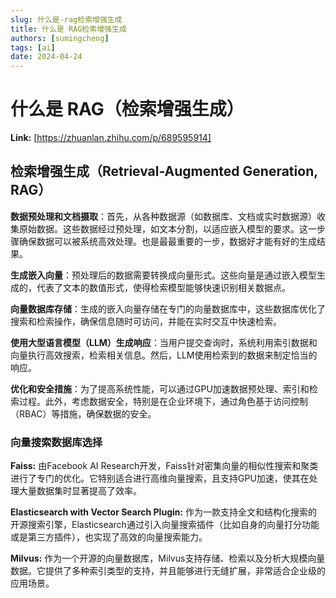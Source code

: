 ```yaml
---
slug: 什么是-rag检索增强生成
title: 什么是 RAG检索增强生成
authors: [sumingcheng]
tags: [ai]
date: 2024-04-24
---
```


# 什么是 RAG（检索增强生成）



 **Link:** [https://zhuanlan.zhihu.com/p/689595914]

## 检索增强生成（Retrieval-Augmented Generation, RAG）  

  
**数据预处理和文档摄取**：首先，从各种数据源（如数据库、文档或实时数据源）收集原始数据。这些数据经过预处理，如文本分割，以适应嵌入模型的要求。这一步骤确保数据可以被系统高效处理。也是最最重要的一步，数据好才能有好的生成结果。

**生成嵌入向量**：预处理后的数据需要转换成向量形式。这些向量是通过嵌入模型生成的，代表了文本的数值形式，使得检索模型能够快速识别相关数据点。

**向量数据库存储**：生成的嵌入向量存储在专门的向量数据库中，这些数据库优化了搜索和检索操作，确保信息随时可访问，并能在实时交互中快速检索。

**使用大型语言模型（LLM）生成响应**：当用户提交查询时，系统利用索引数据和向量执行高效搜索，检索相关信息。然后，LLM使用检索到的数据来制定恰当的响应。

**优化和安全措施**：为了提高系统性能，可以通过GPU加速数据预处理、索引和检索过程。此外，考虑数据安全，特别是在企业环境下，通过角色基于访问控制（RBAC）等措施，确保数据的安全。

### 向量搜索数据库选择  

**Faiss:** 由Facebook AI Research开发，Faiss针对密集向量的相似性搜索和聚类进行了专门的优化。它特别适合进行高维向量搜索，且支持GPU加速，使其在处理大量数据集时显著提高了效率。

**Elasticsearch with Vector Search Plugin:** 作为一款支持全文和结构化搜索的开源搜索引擎，Elasticsearch通过引入向量搜索插件（比如自身的向量打分功能或是第三方插件），也实现了高效的向量搜索能力。

**Milvus:** 作为一个开源的向量数据库，Milvus支持存储、检索以及分析大规模向量数据。它提供了多种索引类型的支持，并且能够进行无缝扩展，非常适合企业级的应用场景。